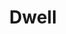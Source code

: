 ---
tag: g004
codes:
- G4
title: Dwell
long:
- Dwell pauses the command queue and waits for a period of time.
notes:
- If both `S` and `P` are included, `S` takes precedence.
- '`M0`/`M1` provides an interruptible "dwell" (Marlin 1.1.0 and up).'
- "`G4` with no arguments is effectively the same as `M400`."
parameters:
- tag: S
  optional: true
  description: Amount of time to dwell
  values:
  - tag: time
    type: int
    unit: sec
- tag: P
  optional: true
  description: Amount of time to dwell
  values:
  - tag: time
    type: int
    unit: ms
example:
- code:
  - G4 P500 ; Dwell for 1/2 second
examples: 
---